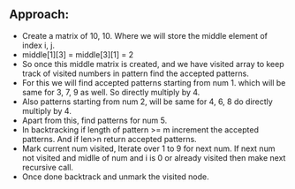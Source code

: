 ## Approach:
* Create a matrix of 10, 10. Where we will store the middle element of index i, j.
* middle[1][3] = middle[3][1] = 2
* So once this middle matrix is created, and we have visited array to keep track of visited numbers in pattern find the accepted patterns.
* For this we will find accepted patterns starting from num 1. which will be same for 3, 7, 9 as well. So directly multiply by 4.
* Also patterns starting from num 2, will be same for 4, 6, 8 do directly multiply by 4.
* Apart from this, find patterns for num 5.
* In backtracking if length of pattern >= m increment the accepted patterns. And if len>n return accepted patterns.
* Mark current num visited, Iterate over 1 to 9 for next num. If next num not visited and midlle of num and i is 0 or already visited then make next recursive call.
* Once done backtrack and unmark the visited node.
​
​